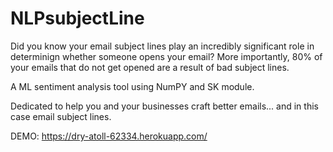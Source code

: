 # NLPsubjectLine

Did you know your email subject lines play an incredibly significant role in determinign whether someone opens your email?
More importantly, 80% of your emails that do not get opened are a result of bad subject lines. 

A ML sentiment analysis tool using NumPY and SK module.

Dedicated to help you and your businesses craft better emails... and in this case email subject lines.

DEMO: https://dry-atoll-62334.herokuapp.com/
